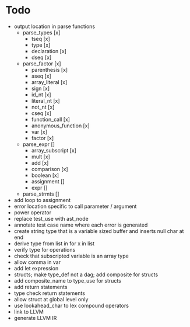 # Todo
* output location in parse functions
  * parse_types [x]
    * tseq [x]
    * type [x]
    * declaration [x]
    * dseq [x]
  * parse_factor [x]
    * parenthesis [x]
    * aseq [x]
    * array_literal [x]
    * sign [x]
    * id_nt [x]
    * literal_nt [x]
    * not_nt [x]
    * cseq [x]
    * function_call [x]
    * anonymous_function [x]
    * var [x]
    * factor [x]
  * parse_expr []
    * array_subscript [x]
    * mult [x]
    * add [x]
    * comparison [x]
    * boolean [x]
    * assignment []
    * expr []
  * parse_strmts []
* add loop to assignment
* error location specific to call parameter / argument
* power operator
* replace test_use with ast_node
* annotate test case name where each error is generated
* create string type that is a variable sized buffer and inserts null char at end
* derive type from list in for x in list
* verify type for operations
* check that subscripted variable is an array type
* allow comma in var
* add let expression
* structs; make type_def not a dag; add composite for structs
* add composite_name to type_use for structs
* add return statements
* type check return statements
* allow struct at global level only
* use lookahead_char to lex compound operators
* link to LLVM
* generate LLVM IR